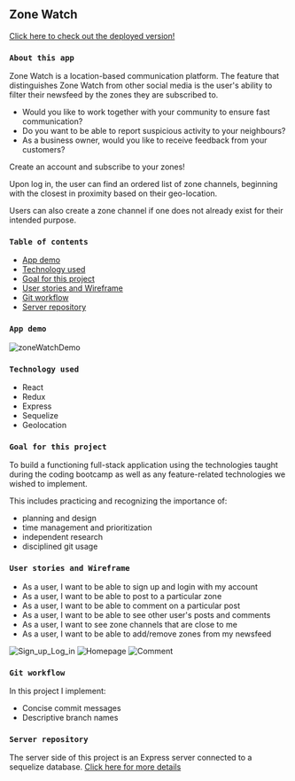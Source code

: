## Zone Watch 

<a href="https://zonewatch.netlify.app/" rel="nofollow">Click here to check out the deployed version!</a>

### `About this app`

Zone Watch is a location-based communication platform. The feature that distinguishes Zone Watch from other social media is the user's ability to filter their newsfeed by the zones they are subscribed to.

- Would you like to work together with your community to ensure fast communication?
- Do you want to be able to report suspicious activity to your neighbours?
- As a business owner, would you like to receive feedback from your customers?

Create an account and subscribe to your zones!

Upon log in, the user can find an ordered list of zone channels, beginning with the closest in proximity based on their geo-location.

Users can also create a zone channel if one does not already exist for their intended purpose.

### `Table of contents`

<ul>
<li><a href="#app-demo">App demo</a></li>
<li><a href="#technology-used">Technology used</a></li>
<li><a href="#goal-for-this-project">Goal for this project</a></li>
<li><a href="#user-stories-and-wireframe">User stories and Wireframe</a></li>
<li><a href="#git-workflow">Git workflow</a></li>
<li><a href="#server-repository">Server repository</a></li>
</ul>

### `App demo`
![zoneWatchDemo](https://user-images.githubusercontent.com/54505503/82678394-d2b75f80-9c49-11ea-9ae2-f1f4723740b8.gif)

### `Technology used`

- React
- Redux
- Express
- Sequelize
- Geolocation

### `Goal for this project`

To build a functioning full-stack application using the technologies taught during the coding bootcamp as well as any feature-related technologies we wished to implement.

This includes practicing and recognizing the importance of:

- planning and design
- time management and prioritization
- independent research
- disciplined git usage

### `User stories and Wireframe`

- As a user, I want to be able to sign up and login with my account
- As a user, I want to be able to post to a particular zone
- As a user, I want to be able to comment on a particular post
- As a user, I want to be able to see other user's posts and comments
- As a user, I want to see zone channels that are close to me
- As a user, I want to be able to add/remove zones from my newsfeed

![Sign_up_Log_in](https://user-images.githubusercontent.com/54505503/78504277-54bbf980-776c-11ea-9489-c61dbb0918fb.png)
![Homepage](https://user-images.githubusercontent.com/54505503/78504303-98aefe80-776c-11ea-9fbf-2b3b27507528.png)
![Comment](https://user-images.githubusercontent.com/54505503/78504311-a49ac080-776c-11ea-9ff6-cee915e30eb3.png)

### `Git workflow`

In this project I implement:
- Concise commit messages
- Descriptive branch names

### `Server repository`

<p>The server side of this project is an Express server connected to a sequelize database. <a href="https://github.com/johnflentri/zone-watch-server">Click here for more details</a><p>
